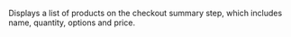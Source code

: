 Displays a list of products on the checkout summary step, which includes name, quantity, options and price.
